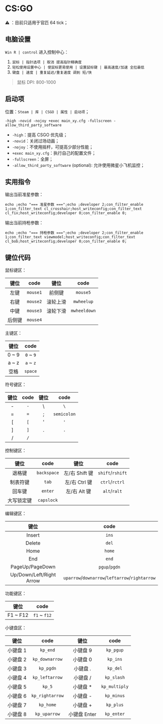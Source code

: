 # CS:GO

⚠️ ：目前只适用于官匹 64 tick；

## 电脑设置

`Win R | control` 进入控制中心：

1. `鼠标 | 指针选项 | 取消 提高指针精确度`
2. `轻松使用设置中心 | 使鼠标更易使用 | 设置鼠标键 | 最高速度/加速 全拉最低`
3. `键盘 | 速度 | 重复延迟/重复速度 调到 短/快`

> 鼠标 DPI: 800-1000

## 启动项

位置：`Steam | 库 | CSGO | 属性 | 启动项`；

```text
-high -novid -nojoy +exec main_xy.cfg -fullscreen -allow_third_party_software
```

- `-high`：提高 CSGO 优先级；
- `-novid`：关闭过场动画；
- `-nojoy`：不使用摇杆，可提高少部分性能；
- `+exec main_xy.cfg`：执行自己的配置文件；
- `-fullscreen`：全屏；
- `-allow_third_party_software` (optional): 允许使用微星小飞机监控；

## 实用指令

输出当前准星参数：

```text
echo ;echo "=== 准星参数 ===";echo ;developer 2;con_filter_enable 1;con_filter_text cl_crosshair;host_writeconfig;con_filter_text cl_fix;host_writeconfig;developer 0;con_filter_enable 0;
```

输出当前持枪参数：

```text
echo ;echo "=== 持枪参数 ===";echo ;developer 2;con_filter_enable 1;con_filter_text viewmodel;host_writeconfig;con_filter_text cl_bob;host_writeconfig;developer 0;con_filter_enable 0;
```

## 键位代码

鼠标键区：

|  键位  |   code   |   键位   |     code     |
| :----: | :------: | :------: | :----------: |
|  左键  | `mouse1` |  前侧键  |   `mouse5`   |
|  右键  | `mouse2` | 滚轮上滑 |  `mwheelup`  |
|  中键  | `mouse3` | 滚轮下滑 | `mwheeldown` |
| 后侧键 | `mouse4` |          |              |

主键区：

| 键位  |   code    |
| :---: | :-------: |
| 0 ~ 9 | `0` ~ `9` |
| a ~ z | `a` ~ `z` |
| 空格  |  `space`  |

符号键区：

| 键位  | code  | 键位  |    code     |
| :---: | :---: | :---: | :---------: |
|   -   |  `-`  |   \   |     `\`     |
|   =   |  `=`  |   ;   | `semicolon` |
|   [   |  `[`  |   '   |     `'`     |
|   ]   |  `]`  |   .   |     `.`     |
|   /   |  `/`  |       |             |

控制键区：

|    键位    |    code     |      键位      |       code       |
| :--------: | :---------: | :------------: | :--------------: |
|   退格键   | `backspace` | 左/右 Shift 键 | `shift`/`rshift` |
|  制表符键  |    `tab`    | 左/右 Ctrl 键  |  `ctrl`/`rctrl`  |
|   回车键   |   `enter`   |  左/右 Alt 键  |   `alt`/`ralt`   |
| 大写锁定键 | `capslock`  |                |                  |

编辑键区：

|           键位           |                      code                      |
| :----------------------: | :--------------------------------------------: |
|          Insert          |                     `ins`                      |
|          Delete          |                     `del`                      |
|           Home           |                     `home`                     |
|           End            |                     `end`                      |
|     PageUp/PageDown      |                 `pgup`/`pgdn`                  |
| Up/Down/Left/Right Arrow | `uparrow`/`downarrow`/`leftarrow`/`rightarrow` |

功能键区：

|   键位   |     code     |
| :------: | :----------: |
| F1 ~ F12 | `f1` ~ `f12` |

小键盘区：

|   键位   |      code       |     键位     |     code      |
| :------: | :-------------: | :----------: | :-----------: |
| 小键盘 1 |    `kp_end`     |   小键盘 9   |   `kp_pgup`   |
| 小键盘 2 | `kp_downarrow`  |   小键盘 0   |   `kp_ins`    |
| 小键盘 3 |    `kp_pgdn`    |   小键盘 .   |   `kp_del`    |
| 小键盘 4 | `kp_leftarrow`  |   小键盘 /   |  `kp_slash`   |
| 小键盘 5 |     `kp_5`      |   小键盘 *   | `kp_multiply` |
| 小键盘 6 | `kp_rightarrow` |   小键盘 -   |  `kp_minus`   |
| 小键盘 7 |    `kp_home`    |   小键盘 +   |   `kp_plus`   |
| 小键盘 8 |  `kp_uparrow`   | 小键盘 Enter |  `kp_enter`   |
